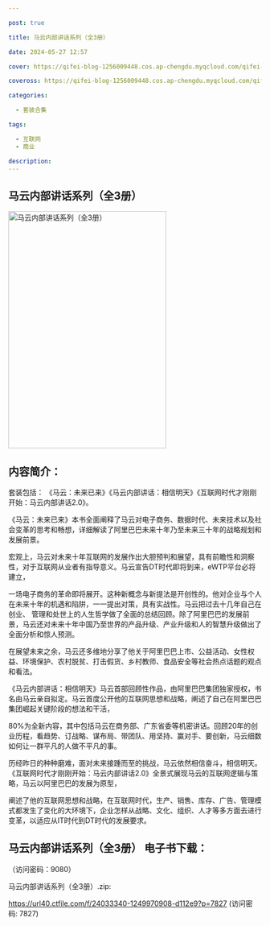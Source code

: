 ```yaml
---

post: true

title: 马云内部讲话系列（全3册）

date: 2024-05-27 12:57

cover: https://qifei-blog-1256009448.cos.ap-chengdu.myqcloud.com/qifei-blog/65fff54e9f345e8d031e768d.jpg

coveross: https://qifei-blog-1256009448.cos.ap-chengdu.myqcloud.com/qifei-blog/65fff54e9f345e8d031e768d.jpg

categories:

  - 套装合集

tags:

  - 互联网
  - 商业

description:
---
```


## 马云内部讲话系列（全3册）
<img alt="马云内部讲话系列（全3册） " class="aligncenter loaded" data-was-processed="true" decoding="async" fetchpriority="high" height="471" src="https://qifei-blog-1256009448.cos.ap-chengdu.myqcloud.com/qifei-blog/65fff54e9f345e8d031e768d.jpg " style="cursor: zoom-in;" width="314"/>

## 内容简介：

套装包括： 《马云：未来已来》《马云内部讲话：相信明天》《互联网时代才刚刚开始：马云内部讲话2.0》。<br/>

《马云：未来已来》本书全面阐释了马云对电子商务、数据时代、未来技术以及社会变革的思考和畅想，详细解读了阿里巴巴未来十年乃至未来三十年的战略规划和发展前景。<br/>

宏观上，马云对未来十年互联网的发展作出大胆预判和展望，具有前瞻性和洞察性，对于互联网从业者有指导意义。马云宣告DT时代即将到来，eWTP平台必将建立，<br/>

一场电子商务的革命即将展开。这种新概念与新提法是开创性的。他对企业与个人在未来十年的机遇和陷阱，一一提出对策，具有实战性。马云把过去十几年自己在创业、 管理和处世上的人生哲学做了全面的总结回顾。除了阿里巴巴的发展前景，马云还对未来十年中国乃至世界的产品升级、产业升级和人的智慧升级做出了全面分析和惊人预测。<br/>

在展望未来之余，马云还多维地分享了他关于阿里巴巴上市、公益活动、女性权益、环境保护、农村脱贫、打击假货、乡村教师、食品安全等社会热点话题的观点和看法。<br/>

《马云内部讲话：相信明天》马云首部回顾性作品，由阿里巴巴集团独家授权，书名由马云亲自拟定。马云首度公开他的互联网思想和战略，阐述了自己在阿里巴巴集团崛起关键阶段的想法和干活，<br/>

80%为全新内容，其中包括马云在商务部、广东省委等机密讲话。回顾20年的创业历程，看趋势、订战略、谋布局、带团队、用坚持、赢对手、要创新，马云细数如何让一群平凡的人做不平凡的事。<br/>

历经昨日的种种磨难，面对未来接踵而至的挑战，马云依然相信奋斗，相信明天。 《互联网时代才刚刚开始：马云内部讲话2.0》全景式展现马云的互联网逻辑与策略，马云以阿里巴巴的发展为原型，<br/>

阐述了他的互联网思想和战略，在互联网时代，生产、销售、库存、广告、管理模式都发生了变化的大环境下，企业怎样从战略、文化、组织、人才等多方面去进行变革，以适应从IT时代到DT时代的发展要求。

## 马云内部讲话系列（全3册） 电子书下载：

 （访问密码：9080）

马云内部讲话系列（全3册）.zip: 

https://url40.ctfile.com/f/24033340-1249970908-d112e9?p=7827 (访问密码: 7827)

